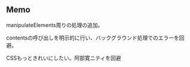 ## Memo

manipulateElements周りの処理の追加。

contentsの呼び出しを明示的に行い、バックグラウンド処理でのエラーを回避。

CSSもっときれいにしたい。阿部寛ニティを回避